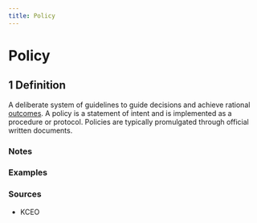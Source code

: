 ```yaml
---
title: Policy
---
```


# Policy

## 1 Definition

A deliberate system of guidelines to guide decisions and achieve rational [outcomes](../outcome). A policy is a statement of intent and is implemented as a procedure or protocol. Policies are typically promulgated through official written documents. 

### Notes 

### Examples 

### Sources
- KCEO
